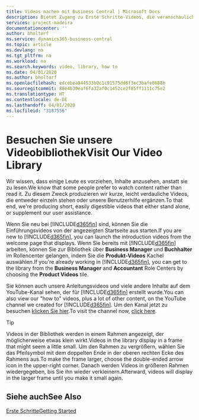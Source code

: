 ```yaml
---
title: Videos machen mit Business Central | Microsoft Docs
description: Bietet Zugang zu Erste Schritte-Videos, die veranschaulichen, wie häufige Aufgaben ausgeführt werden.
services: project-madeira
documentationcenter: ''
author: bholtorf
ms.service: dynamics365-business-central
ms.topic: article
ms.devlang: na
ms.tgt_pltfrm: na
ms.workload: na
ms.search.keywords: video, library, how to
ms.date: 04/01/2020
ms.author: bholtorf
ms.openlocfilehash: edcebea944533b0c1c91575dd6f3ec3bafe0688b
ms.sourcegitcommit: 88e4b30eaf6fa32af0c1452ce2f85ff1111c75e2
ms.translationtype: HT
ms.contentlocale: de-DE
ms.lasthandoff: 04/01/2020
ms.locfileid: "3187556"
---
```

# <a name="visit-our-video-library"></a><span data-ttu-id="62b08-103">Besuchen Sie unsere Videobibliothek</span><span class="sxs-lookup"><span data-stu-id="62b08-103">Visit Our Video Library</span></span>
<span data-ttu-id="62b08-104">Wir wissen, dass einige Leute es vorziehen, Inhalte anzusehen, anstatt sie zu lesen.</span><span class="sxs-lookup"><span data-stu-id="62b08-104">We know that some people prefer to watch content rather than read it.</span></span> <span data-ttu-id="62b08-105">Zu diesem Zweck produzieren wir kurze, leicht verdauliche Videos, die entweder einzeln stehen oder unsere Benutzerhilfe ergänzen.</span><span class="sxs-lookup"><span data-stu-id="62b08-105">To that end, we're producing short, easily digestible videos that either stand alone, or supplement our user assistance.</span></span>   

<span data-ttu-id="62b08-106">Wenn Sie neu bei [!INCLUDE[d365fin](includes/d365fin_md.md)] sind, können Sie die Einführungsvideos von der angezeigten Startseite aus starten.</span><span class="sxs-lookup"><span data-stu-id="62b08-106">If you are new to [!INCLUDE[d365fin](includes/d365fin_md.md)], you can launch the introduction videos from the welcome page that displays.</span></span> <span data-ttu-id="62b08-107">Wenn Sie bereits mit [!INCLUDE[d365fin](includes/d365fin_md.md)] arbeiten, können Sie zur Bibliothek über **Business Manager** und **Buchhalter** im Rollencenter gelangen, indem Sie die **Produkt-Videos** Kachel auswählen.</span><span class="sxs-lookup"><span data-stu-id="62b08-107">If you're already working in [!INCLUDE[d365fin](includes/d365fin_md.md)], you can get to the library from the **Business Manager** and **Accountant** Role Centers by choosing the **Product Videos** tile.</span></span> 

<span data-ttu-id="62b08-108">Sie können auch unsere Anleitungsvideos und viele andere Inhalte auf dem YouTube-Kanal sehen, der für [!INCLUDE[d365fin](includes/d365fin_md.md)] erstellt wurde.</span><span class="sxs-lookup"><span data-stu-id="62b08-108">You can also view our "how to" videos, plus a lot of other content, on the YouTube channel we created for [!INCLUDE[d365fin](includes/d365fin_md.md)].</span></span> <span data-ttu-id="62b08-109">Um den Kanal jetzt zu besuchen [klicken Sie hier](https://go.microsoft.com/fwlink/?linkid=851533).</span><span class="sxs-lookup"><span data-stu-id="62b08-109">To visit the channel now, [click here](https://go.microsoft.com/fwlink/?linkid=851533).</span></span>

> [!Tip]  
> <span data-ttu-id="62b08-110">Videos in der Bibliothek werden in einem Rahmen angezeigt, der möglicherweise etwas klein wirkt.</span><span class="sxs-lookup"><span data-stu-id="62b08-110">Videos in the library display in a frame that might seem a little small.</span></span> <span data-ttu-id="62b08-111">Um den Rahmen zu vergrößern, wählen Sie das Pfeilsymbol mit dem doppelten Ende in der oberen rechten Ecke des Rahmens aus.</span><span class="sxs-lookup"><span data-stu-id="62b08-111">To make the frame larger, choose the double-ended arrow icon in the upper-right corner.</span></span> <span data-ttu-id="62b08-112">Danach werden Videos in größeren Rahmen wiedergegeben, bis Sie ihn wieder verkleinern.</span><span class="sxs-lookup"><span data-stu-id="62b08-112">Afterward, videos will display in the larger frame until you make it small again.</span></span>

## <a name="see-also"></a><span data-ttu-id="62b08-113">Siehe auch</span><span class="sxs-lookup"><span data-stu-id="62b08-113">See Also</span></span>
[<span data-ttu-id="62b08-114">Erste Schritte</span><span class="sxs-lookup"><span data-stu-id="62b08-114">Getting Started</span></span>](product-get-started.md)
